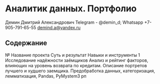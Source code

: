 # Аналитик данных. Портфолио

Демин Дмитрий Александрович
  Telegram - @demin_d; Whatsapp +7-905-791-65-55
  demind.a@yandex.ru


## Содержание
№	Название проекта	Суть и результат	Навыки и инструменты
1	Исследование надёжности заёмщиков	Анализ и рейтинг факторов, влияющих на уровень возврата по кредитам. Описание портретов лучшего и худшего заемщика.	Предобработка данных, категоризация, лемматизация, Pandas, PyMystem3
рп
